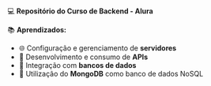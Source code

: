 💻 **Repositório do Curso de Backend - Alura**  

📚 **Aprendizados:**  
- 🌐 Configuração e gerenciamento de **servidores**  
- 🔗 Desenvolvimento e consumo de **APIs**  
- 💾 Integração com **bancos de dados**  
- 🍃 Utilização do **MongoDB** como banco de dados NoSQL  
